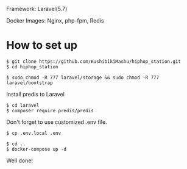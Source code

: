 Framework: Laravel(5.7)

Docker Images: Nginx, php-fpm, Redis

# How to set up

```
$ git clone https://github.com/KushibikiMashu/hiphop_station.git
$ cd hiphop_station

$ sudo chmod -R 777 laravel/storage && sudo chmod -R 777 laravel/bootstrap
```

Install predis to Laravel
```
$ cd laravel
$ composer require predis/predis
```

Don't forget to use customized .env file.

```
$ cp .env.local .env

```

```
$ cd ..
$ docker-compose up -d
```

Well done!
